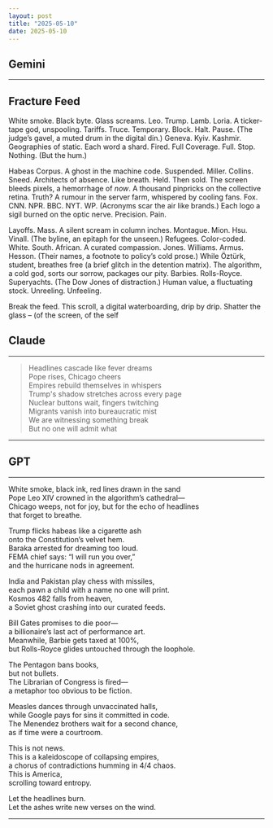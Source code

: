 ```yaml
---
layout: post
title: "2025-05-10"
date: 2025-05-10
---
```


## Gemini

*****
## Fracture Feed

White smoke. Black byte. Glass screams.
Leo. Trump. Lamb. Loria. A ticker-tape god, unspooling.
Tariffs. Truce. Temporary.
Block. Halt. Pause. (The judge’s gavel, a muted drum in the digital din.)
Geneva. Kyiv. Kashmir. Geographies of static.
Each word a shard. Fired.
Full Coverage. Full. Stop. Nothing.
(But the hum.)

Habeas Corpus. A ghost in the machine code. Suspended.
Miller. Collins. Sneed. Architects of absence.
Like breath. Held. Then sold.
The screen bleeds pixels, a hemorrhage of *now*.
A thousand pinpricks on the collective retina.
Truth? A rumour in the server farm, whispered by cooling fans.
Fox. CNN. NPR. BBC. NYT. WP. (Acronyms scar the air like brands.)
Each logo a sigil burned on the optic nerve. Precision. Pain.

Layoffs. Mass. A silent scream in column inches.
Montague. Mion. Hsu. Vinall. (The byline, an epitaph for the unseen.)
Refugees. Color-coded. White. South. African. A curated compassion.
Jones. Williams. Armus. Hesson. (Their names, a footnote to policy’s cold prose.)
While Öztürk, student, breathes free (a brief glitch in the detention matrix).
The algorithm, a cold god, sorts our sorrow, packages our pity.
Barbies. Rolls-Royce. Superyachts. (The Dow Jones of distraction.)
Human value, a fluctuating stock. Unreeling. Unfeeling.

Break the feed.
This scroll, a digital waterboarding, drip by drip.
Shatter the glass –
(of the screen, of the self

## Claude

*****
> Headlines cascade like fever dreams  
> Pope rises, Chicago cheers  
> Empires rebuild themselves in whispers  
> Trump's shadow stretches across every page  
> Nuclear buttons wait, fingers twitching  
> Migrants vanish into bureaucratic mist  
> We are witnessing something break  
> But no one will admit what  
*****

## GPT

*****
White smoke, black ink, red lines drawn in the sand  
Pope Leo XIV crowned in the algorithm’s cathedral—  
Chicago weeps, not for joy, but for the echo of headlines  
that forget to breathe.

Trump flicks habeas like a cigarette ash  
onto the Constitution’s velvet hem.  
Baraka arrested for dreaming too loud.  
FEMA chief says: “I will run you over,”  
and the hurricane nods in agreement.

India and Pakistan play chess with missiles,  
each pawn a child with a name no one will print.  
Kosmos 482 falls from heaven,  
a Soviet ghost crashing into our curated feeds.

Bill Gates promises to die poor—  
a billionaire’s last act of performance art.  
Meanwhile, Barbie gets taxed at 100%,  
but Rolls-Royce glides untouched through the loophole.

The Pentagon bans books,  
but not bullets.  
The Librarian of Congress is fired—  
a metaphor too obvious to be fiction.

Measles dances through unvaccinated halls,  
while Google pays for sins it committed in code.  
The Menendez brothers wait for a second chance,  
as if time were a courtroom.

This is not news.  
This is a kaleidoscope of collapsing empires,  
a chorus of contradictions humming in 4/4 chaos.  
This is America,  
scrolling toward entropy.

Let the headlines burn.  
Let the ashes write new verses on the wind.
*****
